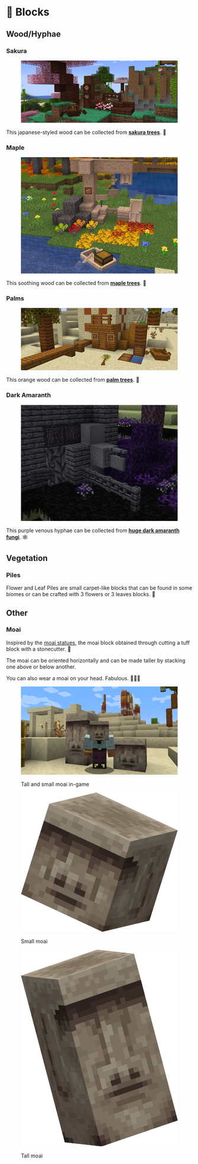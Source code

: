 # 🧱 Blocks

## Wood/Hyphae

### Sakura

<figure><img src=".gitbook/assets/sakura_wood.png" alt=""><figcaption></figcaption></figure>

This japanese-styled wood can be collected from [**sakura trees**](world-generation/biomes.md#sakura-groves). 🌸

### Maple

<figure><img src=".gitbook/assets/maple_wood.png" alt=""><figcaption></figcaption></figure>

This soothing wood can be collected from [**maple trees**](world-generation/biomes.md#carnelian-treeway). 🍁

### Palms

<figure><img src=".gitbook/assets/palm_wood.png" alt=""><figcaption></figcaption></figure>

This orange wood can be collected from [**palm trees**](world-generation/other.md#palm-trees). 🌴

### Dark Amaranth

<figure><img src=".gitbook/assets/dark_amaranth_wood.png" alt=""><figcaption></figcaption></figure>

This purple venous hyphae can be collected from [**huge dark amaranth fungi**](world-generation/biomes.md#dark-amaranth-forest). 🕸️

## Vegetation

### Piles

Flower and Leaf Piles are small carpet-like blocks that can be found in some biomes or can be crafted with 3 flowers or 3 leaves blocks. 🍃

## Other

### Moai

Inspired by the [moai statues](https://en.wikipedia.org/wiki/Moai), the moai block obtained through cutting a tuff block with a stonecutter. 🗿

The moai can be oriented horizontally and can be made taller by stacking one above or below another.

You can also wear a moai on your head. Fabulous. 🗿🗿🗿

<div>

<figure><img src=".gitbook/assets/moai-ingame.png" alt=""><figcaption><p>Tall and small moai in-game</p></figcaption></figure>

 

<figure><img src=".gitbook/assets/moai_small_transparent.png" alt=""><figcaption><p>Small moai</p></figcaption></figure>

 

<figure><img src=".gitbook/assets/moai_tall_transparent.png" alt=""><figcaption><p>Tall moai</p></figcaption></figure>

</div>
